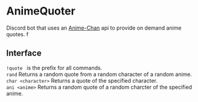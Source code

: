 # AnimeQuoter
Discord bot that uses an [Anime-Chan](https://anime-chan.herokuapp.com/) api to provide on demand anime quotes.
f
## Interface
`!quote ` is the prefix for all commands.  
`rand` Returns a random quote from a random character of a random anime.  
`char <character>` Returns a quote of the specified character.  
`ani <anime>` Returns a random quote of a random charcter of the specified anime.  
